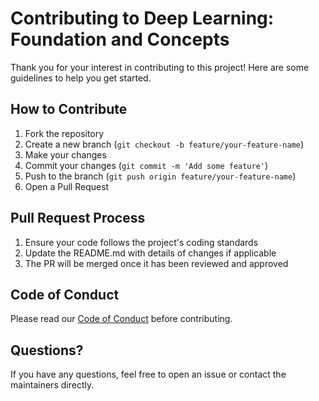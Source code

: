 # Contributing to Deep Learning: Foundation and Concepts

Thank you for your interest in contributing to this project! Here are some guidelines to help you get started.

## How to Contribute

1. Fork the repository
2. Create a new branch (`git checkout -b feature/your-feature-name`)
3. Make your changes
4. Commit your changes (`git commit -m 'Add some feature'`)
5. Push to the branch (`git push origin feature/your-feature-name`)
6. Open a Pull Request

## Pull Request Process

1. Ensure your code follows the project's coding standards
2. Update the README.md with details of changes if applicable
3. The PR will be merged once it has been reviewed and approved

## Code of Conduct

Please read our [Code of Conduct](CODE_OF_CONDUCT.md) before contributing.

## Questions?

If you have any questions, feel free to open an issue or contact the maintainers directly. 